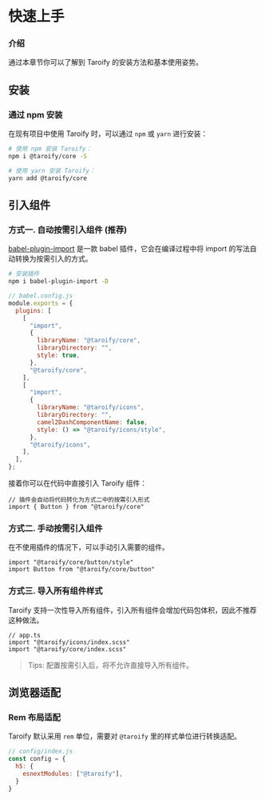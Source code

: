 # 快速上手

### 介绍

通过本章节你可以了解到 Taroify 的安装方法和基本使用姿势。

## 安装

### 通过 npm 安装

在现有项目中使用 Taroify 时，可以通过 `npm` 或 `yarn` 进行安装：

```bash
# 使用 npm 安装 Taroify：
npm i @taroify/core -S

# 使用 yarn 安装 Taroify：
yarn add @taroify/core
```

## 引入组件

### 方式一. 自动按需引入组件 (推荐)

[babel-plugin-import](https://github.com/ant-design/babel-plugin-import) 是一款 babel 插件，它会在编译过程中将 import 的写法自动转换为按需引入的方式。

```bash
# 安装插件
npm i babel-plugin-import -D
```

```js
// babel.config.js
module.exports = {
  plugins: [
    [
      "import",
      {
        libraryName: "@taroify/core",
        libraryDirectory: "",
        style: true,
      },
      "@taroify/core",
    ],
    [
      "import",
      {
        libraryName: "@taroify/icons",
        libraryDirectory: "",
        camel2DashComponentName: false,
        style: () => "@taroify/icons/style",
      },
      "@taroify/icons",
    ],
  ],
};
```

接着你可以在代码中直接引入 Taroify 组件：

```tsx
// 插件会自动将代码转化为方式二中的按需引入形式
import { Button } from "@taroify/core"
```

### 方式二. 手动按需引入组件

在不使用插件的情况下，可以手动引入需要的组件。

```tsx
import "@taroify/core/button/style"
import Button from "@taroify/core/button"
```

### 方式三. 导入所有组件样式

Taroify 支持一次性导入所有组件，引入所有组件会增加代码包体积，因此不推荐这种做法。

```tsx
// app.ts
import "@taroify/icons/index.scss"
import "@taroify/core/index.scss"
```

> Tips: 配置按需引入后，将不允许直接导入所有组件。

## 浏览器适配

### Rem 布局适配

Taroify 默认采用 `rem` 单位，需要对 `@taroify` 里的样式单位进行转换适配。

```js
// config/index.js
const config = {
  h5: {
    esnextModules: ["@taroify"],
  }
}
```
